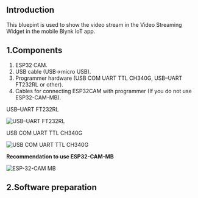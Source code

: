 ## Introduction

This bluepint is used to show the video stream in the Video Streaming Widget in the mobile Blynk IoT app.

## 1.Components

1. ESP32 CAM.
2. USB cable (USB->micro USB).
3. Programmer hardware (USB COM UART TTL CH340G, USB–UART FT232RL or other).
4. Cables for connecting ESP32CAM with programmer (If you do not use ESP32-CAM-MB).

USB–UART FT232RL 

![USB–UART FT232RL](https://github.com/blynkkk/blueprints/assets/110888025/a401b940-13f0-4e82-b4e1-76a1fbb41a1d)

USB COM UART TTL CH340G

![USB COM UART TTL CH340G](https://github.com/blynkkk/blueprints/assets/110888025/44b0ac48-6e11-4ef4-820b-c447a90a32e9)

**Recommendation to use ESP32-CAM-MB**

![ESP-32-CAM MB](https://github.com/blynkkk/blueprints/assets/110888025/e162d8b7-b61b-45d5-91e3-196e9bfbcdae)

## 2.Software preparation




